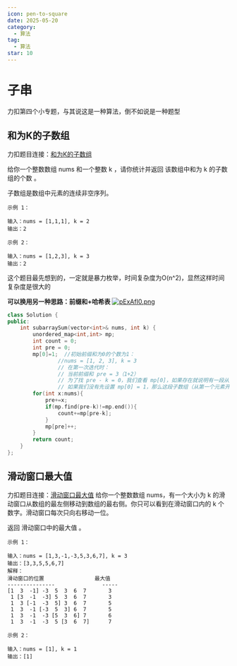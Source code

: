 ```yaml
---
icon: pen-to-square
date: 2025-05-20
category:
  - 算法
tag:
  - 算法
star: 10
---
```


# 子串
力扣第四个小专题，与其说这是一种算法，倒不如说是一种题型
## 和为K的子数组
力扣题目连接：[和为K的子数组](https://leetcode.cn/problems/subarray-sum-equals-k/description/?envType=study-plan-v2&envId=top-100-liked)


给你一个整数数组 nums 和一个整数 k ，请你统计并返回 该数组中和为 k 的子数组的个数 。

子数组是数组中元素的连续非空序列。
```
示例 1：

输入：nums = [1,1,1], k = 2
输出：2
```
```
示例 2：

输入：nums = [1,2,3], k = 3
输出：2
```
这个题目最先想到的，一定就是暴力枚举，时间复杂度为O(n^2)，显然这样时间复杂度是很大的

**可以换用另一种思路：前缀和+哈希表**
[![pExAfI0.png](https://s21.ax1x.com/2025/05/20/pExAfI0.png)](https://imgse.com/i/pExAfI0)

```cpp
class Solution {
public:
    int subarraySum(vector<int>& nums, int k) {
        unordered_map<int,int> mp;
        int count = 0;
        int pre = 0;
        mp[0]=1;  //初始前缀和为0的个数为1：
                //nums = [1, 2, 3], k = 3
                // 在第一次迭代时：
                // 当前前缀和 pre = 3（1+2）
                // 为了找 pre - k = 0，我们查看 mp[0]，如果存在就说明有一段从开头开始的子数组和为 k
                // 如果我们没有先设置 mp[0] = 1，那么这段子数组（从第一个元素开始）就会被漏掉
        for(int x:nums){
            pre+=x;
            if(mp.find(pre-k)!=mp.end()){
                count+=mp[pre-k];
            }
            mp[pre]++;
        }
        return count;
    }
};
```
## 滑动窗口最大值
力扣题目连接：[滑动窗口最大值](https://leetcode.cn/problems/sliding-window-maximum/description/?envType=study-plan-v2&envId=top-100-liked)
给你一个整数数组 nums，有一个大小为 k 的滑动窗口从数组的最左侧移动到数组的最右侧。你只可以看到在滑动窗口内的 k 个数字。滑动窗口每次只向右移动一位。

返回 滑动窗口中的最大值 。
```
示例 1：

输入：nums = [1,3,-1,-3,5,3,6,7], k = 3
输出：[3,3,5,5,6,7]
解释：
滑动窗口的位置                最大值
---------------               -----
[1  3  -1] -3  5  3  6  7       3
 1 [3  -1  -3] 5  3  6  7       3
 1  3 [-1  -3  5] 3  6  7       5
 1  3  -1 [-3  5  3] 6  7       5
 1  3  -1  -3 [5  3  6] 7       6
 1  3  -1  -3  5 [3  6  7]      7
```
```
示例 2：

输入：nums = [1], k = 1
输出：[1]
```
```cpp

```